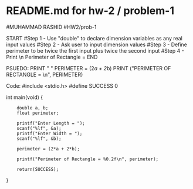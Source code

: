 # README.md for hw-2 / problem-1
#MUHAMMAD RASHID
#HW2/prob-1

START
#Step 1 - Use "double" to declare dimension variables as any real input values
#Step 2 - Ask user to input dimension values
#Step 3 - Define perimeter to be twice the first input plus twice the second input
#Step 4 - Print \n Perimeter of Rectangle =
END

PSUEDO:
	PRINT " "
	PERIMETER = (2*a + 2*b)
	PRINT ("PERIMETER OF RECTANGLE = \n", PERIMETER)

Code:
#include <stdio.h>
#define SUCCESS 0

int main(void) {

        double a, b;
        float perimeter;

        printf("Enter Length = ");
        scanf("%lf", &a);
        printf("Enter Width = ");
        scanf("%lf", &b);

        perimeter = (2*a + 2*b);

        printf("Perimeter of Rectangle = %0.2f\n", perimeter);

        return(SUCCESS);
}


